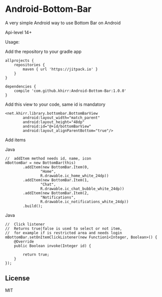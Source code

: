 # Android-Bottom-Bar
A very simple Android way to use Bottom Bar on Android

Api-level 14+

Usage:

Add the repository to your gradle app
```
allprojects {
    repositories {
        maven { url 'https://jitpack.io' }
    }
}

dependencies {
    compile 'com.github.khirr:Android-Bottom-Bar:1.0.0'
}
```

Add this view to your code, same id is mandatory
```
<net.khirr.library.bottombar.BottomBarView
        android:layout_width="match_parent"
        android:layout_height="48dp"
        android:id="@+id/bottomBarView"
        android:layout_alignParentBottom="true"/>
```

Add items

Java
```
//  addItem method needs id, name, icon 
mBottomBar = new BottomBar(this)
        .addItem(new BottomBar.Item(0,
                "Home",
                R.drawable.ic_home_white_24dp))
        .addItem(new BottomBar.Item(1,
                "Chat",
                R.drawable.ic_chat_bubble_white_24dp))
        .addItem(new BottomBar.Item(2,
                "Notifications",
                R.drawable.ic_notifications_white_24dp))
        .build();
```

Java
```
//  Click listener
//  Returns true|false is used to select or not item, 
//  for example if is restricted area and needs login
mBottomBar.setOnItemClickListener(new Function1<Integer, Boolean>() {
    @Override
    public Boolean invoke(Integer id) {

        return true;
    }
});
```

## License
MIT
